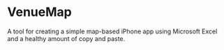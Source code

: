VenueMap
========

A tool for creating a simple map-based iPhone app using Microsoft Excel and a healthy amount of copy and paste.

